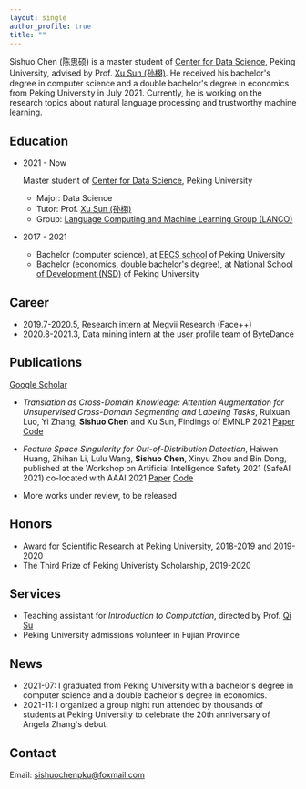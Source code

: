 ```yaml
---
layout: single
author_profile: true
title: ""
---
```


Sishuo Chen (陈思硕) is a master student of [Center for Data Science](https://www.ds.pku.edu.cn/), Peking University, advised by Prof. [Xu Sun (孙栩)](https://xusun.org). He received his bachelor's degree in computer science and a double bachelor's degree in economics from Peking University in July 2021. Currently, he is working on the research topics about natural language processing and trustworthy machine learning. 


## Education 

-  2021 - Now
    
    Master student of [Center for Data Science](https://www.ds.pku.edu.cn/), Peking University
    
    -    Major: Data Science    
    -    Tutor: Prof. [Xu Sun (孙栩)](https://xusun.org)
    -    Group:  [Language Computing and Machine Learning Group (LANCO)](https://lancopku.github.io/)
- 2017 - 2021
    
    -    Bachelor (computer science), at [EECS school](https://eecs.pku.edu.cn/) of Peking University
    -    Bachelor (economics, double bachelor's degree), at [National School of Development (NSD)](https://en.nsd.pku.edu.cn/) of Peking University

## Career 

- 2019.7-2020.5, Research intern at Megvii Research (Face++) 
- 2020.8-2021.3, Data mining intern at the user profile team of ByteDance   

## Publications 
 
[Google Scholar](https://scholar.google.com/citations?user=Jn6gAIAAAAAJ&hl=en) 

-  *Translation as Cross-Domain Knowledge: Attention Augmentation for Unsupervised Cross-Domain Segmenting and Labeling Tasks*, Ruixuan Luo, Yi Zhang, **Sishuo Chen** and Xu Sun, Findings of EMNLP 2021 [Paper](https://aclanthology.org/2021.findings-emnlp.163.pdf) [Code](https://github.com/lancopku/Attention-Augmentation)

 - *Feature Space Singularity for Out-of-Distribution Detection*, Haiwen Huang, Zhihan Li, Lulu Wang, **Sishuo Chen**, Xinyu  Zhou and  Bin  Dong, published at the Workshop on Artificial Intelligence Safety 2021 (SafeAI 2021) co-located with AAAI 2021  [Paper](https://arxiv.org/abs/2011.14654) [Code](https://github.com/megvii-research/FSSD_OoD_Detection)
 - More works under review, to be released

## Honors

- Award for Scientific Research at Peking University, 2018-2019 and 2019-2020
- The Third Prize of Peking Univeristy Scholarship, 2019-2020

## Services

- Teaching assistant for *Introduction to Computation*, directed by Prof. [Qi Su](https://sfl.pku.edu.cn/xygk/szdw/wgyyxjyyyyxyjs/63755.htm)
- Peking University admissions volunteer in Fujian Province


## News
- 2021-07: I graduated from Peking University with a bachelor's degree in computer science and a double bachelor's degree in economics.
- 2021-11: I organized a group night run attended by thousands of students at Peking University to celebrate the 20th anniversary of Angela Zhang's debut.


## Contact 

Email:  [sishuochenpku@foxmail.com](mailto:sishuochenpku@foxmail.com)
